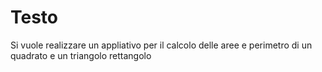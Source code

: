 # Testo
Si vuole realizzare un appliativo per il calcolo delle aree e perimetro di 
un quadrato e un triangolo rettangolo
